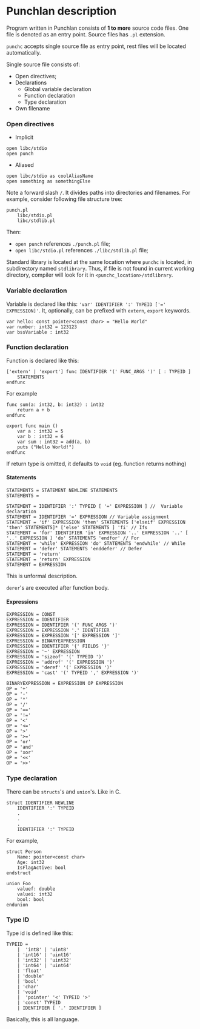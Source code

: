 # Punchlan description

Program written in Punchlan consists of **1 to more** source code files. One file is denoted as an entry point.
Source files has `.pl` extension.

`punchc` accepts single source file as entry point, rest files will be located automatically.

Single source file consists of:

- Open directives;
- Declarations
  - Global variable declaration
  - Function declaration
  - Type declaration
- Own filename


### Open directives

- Implicit
```
open libc/stdio
open punch
```
- Aliased
```
open libc/stdio as coolAliasName
open something as somethingElse
```

Note  a forward slash `/`. It divides paths into directories and filenames.
For example, consider following file structure tree:

```
punch.pl
    libc/stdio.pl
    libc/stdlib.pl
```

Then:

- `open punch` references `./punch.pl` file;
- `open libc/stdio.pl` references `./libc/stdlib.pl` file;

Standard library is located at the same location where `punchc` is located, in subdirectory named `stdlibrary`.
Thus, if file is not found in current working directory, compiler will look for it in `<punchc_location>/stdlibrary`.

### Variable declaration

Variable is declared like this: `'var' IDENTIFIER ':' TYPEID ['=' EXPRESSION]'`. It, optionally, can be prefixed with
`extern`, `export` keywords.

```
var hello: const pointer<const char> = "Hello World"
var number: int32 = 123123
var bssVariable : int32
```

### Function declaration

Function is declared like this:
```
['extern' | 'export'] func IDENTIFIER '(' FUNC_ARGS ')' [ : TYPEID ]
    STATEMENTS
endfunc
```

For example
```
func sum(a: int32, b: int32) : int32
    return a + b
endfunc

export func main ()
    var a : int32 = 5
    var b : int32 = 6
    var sum : int32 = add(a, b)
    puts ("Hello World!")
endfunc
```

If return type is omitted, it defaults to `void` (eg. function returns nothing)

#### Statements

```
STATEMENTS = STATEMENT NEWLINE STATEMENTS
STATEMENTS =

STATEMENT = IDENTIFIER ':' TYPEID [ '=' EXPRESSION ] //  Variable declaration
STATEMENT = IDENTIFIER '=' EXPRESSION // Variable assignment
STATEMENT = 'if' EXPRESSION 'then' STATEMENTS ['elseif' EXPRESSION 'then' STATEMENTS]* ['else' STATEMENTS ] 'fi' // Ifs
STATEMENT = 'for' IDENTIFIER 'in' EXPRESSION '..' EXPRESSION '..' [ '..' EXPRESSION ] 'do' STATEMENTS 'endfor' // For
STATEMENT = 'while' EXPRESSION 'do' STATEMENTS 'endwhile' // While
STATEMENT = 'defer' STATEMENTS 'enddefer' // Defer
STATEMENT = 'return'
STATEMENT = 'return' EXPRESSION
STATEMENT = EXPRESSION
```

This is unformal description.

`derer`'s are executed after function body.

#### Expressions

```
EXPRESSION = CONST
EXPRESSION = IDENTIFIER
EXPRESSION = IDENTIFIER '(' FUNC_ARGS ')'
EXPRESSION = EXPRESSION '.' IDENTIFIER
EXPRESSION = EXPRESSION '[' EXPRESSION ']'
EXPRESSION = BINARYEXPRESSION
EXPRESSION = IDENTIFIER '{' FIELDS '}'
EXPRESSION = '~' EXPRESSION
EXPRESSION = 'sizeof' '(' TYPEID ')'
EXPRESSION = 'addrof' '(' EXPRESSION ')'
EXPRESSION = 'deref' '(' EXPRESSION ')'
EXPRESSION = 'cast' '(' TYPEID ',' EXPRESSION ')'

BINARYEXPRESSION = EXPRESSION OP EXPRESSION
OP = '+'
OP = '-'
OP = '*'
OP = '/'
OP = '=='
OP = '!='
OP = '<'
OP = '<='
OP = '>'
OP = '>='
OP = 'or'
OP = 'and'
OP = 'xor'
OP = '<<'
OP = '>>'
```

### Type declaration

There can be `structs`'s and `union`'s. Like in C.

```
struct IDENTIFIER NEWLINE
    IDENTIFIER ':' TYPEID
    .
    .
    .
    IDENTIFIER ':' TYPEID
```

For example,

```
struct Person
    Name: pointer<const char>
    Age: int32
    IsFlagActive: bool
endstruct

union Foo
    valuef: double
    valuei: int32
    bool: bool
endunion
```

### Type ID

Type id is defined like this:

```
TYPEID =
    |  'int8' | 'uint8'
    | 'int16' | 'uint16'
    | 'int32' | 'uint32'
    | 'int64' | 'uint64'
    | 'float'
    | 'double'
    | 'bool'
    | 'char'
    | 'void'
    |  'pointer' '<' TYPEID '>'
    | 'const' TYPEID
    | IDENTIFIER [ '.' IDENTIFIER ]
```

Basically, this is all language.
